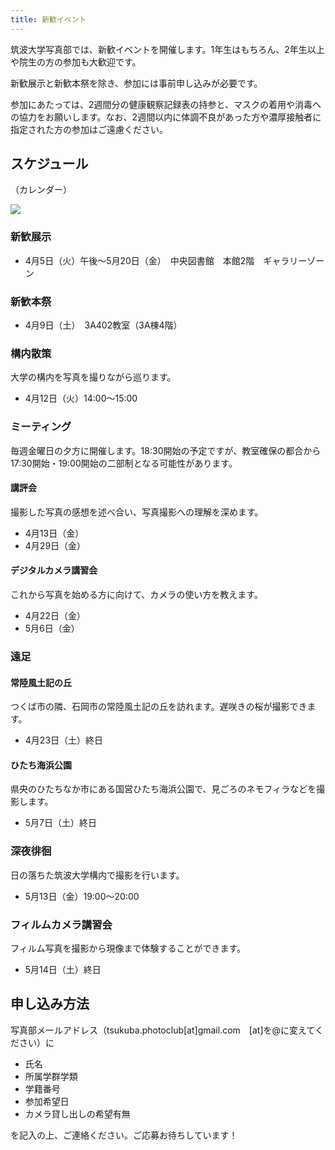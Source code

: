 ```yaml
---
title: 新歓イベント
---
```

筑波大学写真部では、新歓イベントを開催します。1年生はもちろん、2年生以上や院生の方の参加も大歓迎です。

新歓展示と新歓本祭を除き、参加には事前申し込みが必要です。

参加にあたっては、2週間分の健康観察記録表の持参と、マスクの着用や消毒への協力をお願いします。なお、2週間以内に体調不良があった方や濃厚接触者に指定された方の参加はご遠慮ください。

## スケジュール

（カレンダー）

![](/img/カレンダー画像.png)

### 新歓展示

* 4月5日（火）午後～5月20日（金）　中央図書館　本館2階　ギャラリーゾーン

### 新歓本祭

* 4月9日（土）　3A402教室（3A棟4階）

### 構内散策

大学の構内を写真を撮りながら巡ります。

* 4月12日（火）14:00～15:00

### ミーティング

毎週金曜日の夕方に開催します。18:30開始の予定ですが、教室確保の都合から17:30開始・19:00開始の二部制となる可能性があります。

#### 講評会

撮影した写真の感想を述べ合い、写真撮影への理解を深めます。

* 4月13日（金）
* 4月29日（金）

#### デジタルカメラ講習会

これから写真を始める方に向けて、カメラの使い方を教えます。

* 4月22日（金）
* 5月6日（金）

### 遠足

#### 常陸風土記の丘

つくば市の隣、石岡市の常陸風土記の丘を訪れます。遅咲きの桜が撮影できます。

* 4月23日（土）終日

#### ひたち海浜公園

県央のひたちなか市にある国営ひたち海浜公園で、見ごろのネモフィラなどを撮影します。

* 5月7日（土）終日　

### 深夜徘徊

日の落ちた筑波大学構内で撮影を行います。

* 5月13日（金）19:00～20:00

### フィルムカメラ講習会

フィルム写真を撮影から現像まで体験することができます。

* 5月14日（土）終日

## 申し込み方法

写真部メールアドレス（tsukuba.photoclub\[at]gmail.com　\[at]を@に変えてください）に

* 氏名
* 所属学群学類
* 学籍番号
* 参加希望日
* カメラ貸し出しの希望有無

を記入の上、ご連絡ください。ご応募お待ちしています！